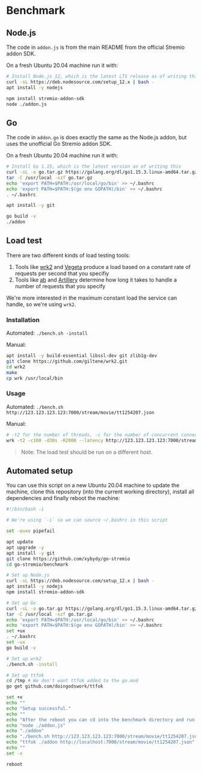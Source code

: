 # Benchmark

## Node.js

The code in `addon.js` is from the main README from the official Stremio addon SDK.

On a fresh Ubuntu 20.04 machine run it with:

```bash
# Install Node.js 12, which is the latest LTS release as of writing this.
curl -sL https://deb.nodesource.com/setup_12.x | bash -
apt install -y nodejs

npm install stremio-addon-sdk
node ./addon.js
```

## Go

The code in `addon.go` is does exactly the same as the Node.js addon, but uses the unofficial Go Stremio addon SDK.

On a fresh Ubuntu 20.04 machine run it with:

```bash
# Install Go 1.15, which is the latest version as of writing this
curl -sL -o go.tar.gz https://golang.org/dl/go1.15.3.linux-amd64.tar.gz
tar -C /usr/local -xzf go.tar.gz
echo 'export PATH=$PATH:/usr/local/go/bin' >> ~/.bashrc
echo 'export PATH=$PATH:$(go env GOPATH)/bin' >> ~/.bashrc
. ~/.bashrc

apt install -y git

go build -v
./addon
```

## Load test

There are two different kinds of load testing tools:

1. Tools like [wrk2](https://github.com/giltene/wrk2) and [Vegeta](https://github.com/tsenart/vegeta) produce a load based on a constant rate of requests per second that you specifiy
2. Tools like [ab](https://httpd.apache.org/docs/2.4/programs/ab.html) and [Artillery](https://artillery.io/) determine how long it takes to handle a number of requests that you specify

We're more interested in the maximum constant load the service can handle, so we're using `wrk2`.

### Installation

Automated: `./bench.sh -install`

Manual:

```bash
apt install -y build-essential libssl-dev git zlib1g-dev
git clone https://github.com/giltene/wrk2.git
cd wrk2
make
cp wrk /usr/local/bin
```

### Usage

Automated: `./bench.sh http://123.123.123.123:7000/stream/movie/tt1254207.json`

Manual:

```bash
# -t2 for the number of threads, -c for the number of concurrent connections, -d for the duration, -R for the request rate
wrk -t2 -c100 -d30s -R2000 --latency http://123.123.123.123:7000/stream/movie/tt1254207.json
```

> Note: The load test should be run on a different host.

## Automated setup

You can use this script on a new Ubuntu 20.04 machine to update the machine, clone this repository (into the current working directory), install all dependencies and finally reboot the machine:

```bash
#!/bin/bash -i

# We're using `-i` so we can source ~/.bashrc in this script

set -euxo pipefail

apt update
apt upgrade -y
apt install -y git
git clone https://github.com/xybydy/go-stremio
cd go-stremio/benchmark

# Set up Node.js
curl -sL https://deb.nodesource.com/setup_12.x | bash -
apt install -y nodejs
npm install stremio-addon-sdk

# Set up Go
curl -sL -o go.tar.gz https://golang.org/dl/go1.15.3.linux-amd64.tar.gz
tar -C /usr/local -xzf go.tar.gz
echo 'export PATH=$PATH:/usr/local/go/bin' >> ~/.bashrc
echo 'export PATH=$PATH:$(go env GOPATH)/bin' >> ~/.bashrc
set +ux
. ~/.bashrc
set -ux
go build -v

# Set up wrk2
./bench.sh -install

# Set up ttfok
cd /tmp # We don't want ttfok added to the go.mod
go get github.com/doingodswork/ttfok

set +x
echo ""
echo "Setup successful."
echo ""
echo "After the reboot you can cd into the benchmark directory and run:"
echo "node ./addon.js"
echo "./addon"
echo "./bench.sh http://123.123.123.123:7000/stream/movie/tt1254207.json"
echo "ttfok ./addon http://localhost:7000/stream/movie/tt1254207.json"
echo ""
set -x

reboot
```
